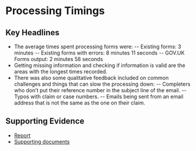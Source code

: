 # Processing Timings

## Key Headlines

- The average times spent processing forms were:
-- Existing forms: 3 minutes
-- Existing forms with errors: 8 minutes 11 seconds
-- GOV.UK Forms output: 2 minutes 58 seconds
- Getting missing information and checking if information is valid are the areas with the longest times recorded.
- There was also some qualitative feedback included on common challenges and things that can slow the processing down:
-- Completers who don’t put their reference number in the subject line of the email.
-- Typos with claim or case numbers.
-- Emails being sent from an email address that is not the same as the one on their claim.

## Supporting Evidence
- [Report](https://docs.google.com/document/d/1R5bleGlN0jt0BtuVdvUeRNs1mdKijkQZ003wfrWn9Fk/edit)
- [Supporting documents](https://drive.google.com/drive/folders/1RFkIZA9txFo-NNl-LDIEl4kOSdHkLcd2)
